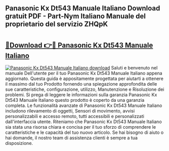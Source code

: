 ## Panasonic Kx Dt543 Manuale Italiano Download gratuit PDF - Part-Nym Italiano Manuale del proprietario del servizio ZHQpK

# <h2><a href="http://df9my4w.blite.top/?on=Panasonic+Kx+Dt543+Manuale+Italiano">🔗Download 👉🔴 Panasonic Kx Dt543 Manuale Italiano</a></h2>

[![Panasonic Kx Dt543 Manuale Italiano download](https://i.imgur.com/lujVjoI.png)](http://df9my4w.blite.top/?on=Panasonic+Kx+Dt543+Manuale+Italiano)
Saluti e benvenuto nel manuale Dell'utente per il tuo Panasonic Kx Dt543 Manuale Italiano appena aggiornato. Questa guida è appositamente progettata per aiutarti a ottenere il massimo dal tuo Prodotto fornendo una spiegazione approfondita delle sue caratteristiche, configurazione, utilizzo, Manutenzione e Risoluzione dei problemi. Si prega di leggere le informazioni sulla garanzia Panasonic Kx Dt543 Manuale Italiano questo prodotto è coperto da una garanzia completa. Le funzionalità avanzate di Panasonic Kx Dt543 Manuale Italiano includono rilevamento di oggetti, Sensori di movimento, avvisi personalizzabili e accesso remoto, tutti accessibili e personalizzati dall'interfaccia utente. Riteniamo che Panasonic Kx Dt543 Manuale Italiano sia stata una risorsa chiara e concisa per il tuo sforzo di comprendere le caratteristiche e le capacità del tuo nuovo articolo. Se hai bisogno di aiuto o hai domande, il nostro team di assistenza clienti è sempre a tua disposizione.
